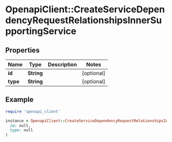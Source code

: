 # OpenapiClient::CreateServiceDependencyRequestRelationshipsInnerSupportingService

## Properties

| Name | Type | Description | Notes |
| ---- | ---- | ----------- | ----- |
| **id** | **String** |  | [optional] |
| **type** | **String** |  | [optional] |

## Example

```ruby
require 'openapi_client'

instance = OpenapiClient::CreateServiceDependencyRequestRelationshipsInnerSupportingService.new(
  id: null,
  type: null
)
```

